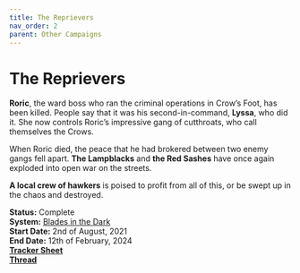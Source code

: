 ```yaml
---
title: The Reprievers
nav_order: 2
parent: Other Campaigns
---
```


# The Reprievers
**Roric**, the ward boss who ran the criminal operations in Crow’s Foot, has been killed. People say that it was his second-in-command, **Lyssa**, who did it. She now controls Roric’s impressive gang of cutthroats, who call themselves the Crows.

When Roric died, the peace that he had brokered between two enemy gangs fell apart. **The Lampblacks** and **the Red Sashes** have once again exploded into open war on the streets.

**A local crew of hawkers** is poised to profit from all of this, or be swept up in the chaos and destroyed.

**Status:** Complete<br>
**System:** [Blades in the Dark](https://bladesinthedark.com/)<br>
**Start Date:** 2nd of August, 2021<br>
**End Date:** 12th of February, 2024<br>
[**Tracker Sheet**](https://docs.google.com/spreadsheets/d/1Vggl0eHFcUwHgDHwqY2TgP1V-2K-L9UgQIJ_SCyJteI/edit#gid=931661848)<br>
[**Thread**](https://discord.com/channels/476843342001602570/871796471710777405)